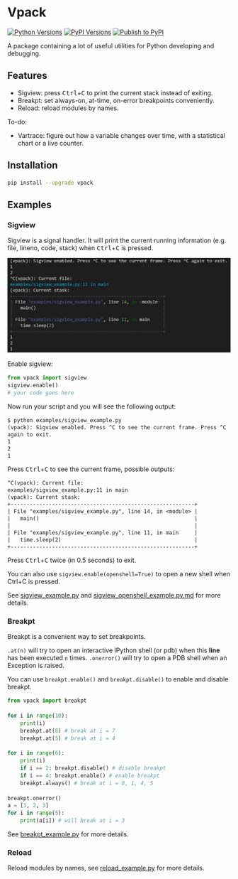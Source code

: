 # Vpack

[![Python Versions](https://img.shields.io/pypi/pyversions/vpack.svg?logo=python&logoColor=white)](https://pypi.org/project/vpack)
[![PyPI Versions](https://img.shields.io/pypi/v/vpack.svg)](https://pypi.org/project/vpack/#history)
[![Publish to PyPI](https://github.com/volltin/vpack/actions/workflows/publish-to-pypi.yml/badge.svg)](https://github.com/volltin/vpack/actions/workflows/publish-to-pypi.yml)

A package containing a lot of useful utilities for Python developing and debugging.

## Features

- Sigview: press <kbd>Ctrl</kbd>+<kbd>C</kbd> to print the current stack instead of exiting.
- Breakpt: set always-on, at-time, on-error breakpoints conveniently.
- Reload: reload modules by names.

To-do:

- Vartrace: figure out how a variable changes over time, with a statistical chart or a live counter.

## Installation

```bash
pip install --upgrade vpack
```

## Examples

### Sigview

Sigview is a signal handler. It will print the current running information (e.g. file, lineno, code, stack) when <kbd>Ctrl</kbd>+<kbd>C</kbd> is pressed.

![Sigview Demo](docs/assets/sigview_demo.png)

Enable sigview:

```python
from vpack import sigview
sigview.enable()
# your code goes here
```

Now run your script and you will see the following output:
```
$ python examples/sigview_example.py
(vpack): Sigview enabled. Press ^C to see the current frame. Press ^C again to exit.
1
2
1
```

Press <kbd>Ctrl</kbd>+<kbd>C</kbd> to see the current frame, possible outputs:
```
^C(vpack): Current file:
examples/sigview_example.py:11 in main
(vpack): Current stask:
+----------------------------------------------------------+
| File "examples/sigview_example.py", line 14, in <module> |
|   main()                                                 |
|                                                          |
| File "examples/sigview_example.py", line 11, in main     |
|   time.sleep(2)                                          |
+----------------------------------------------------------+
```

Press <kbd>Ctrl</kbd>+<kbd>C</kbd> twice (in 0.5 seconds) to exit.

You can also use `sigview.enable(openshell=True)` to open a new shell when Ctrl+C is pressed.

See [sigview_example.py](examples/sigview_example.py) and [sigview_openshell_example.py.md](examples/sigview_openshell_example.py) for more details.

### Breakpt

Breakpt is a convenient way to set breakpoints.

`.at(n)` will try to open an interactive IPython shell (or pdb) when this **line** has been executed `n` times.
`.onerror()` will try to open a PDB shell when an Exception is raised.

You can use `breakpt.enable()` and `breakpt.disable()` to enable and disable breakpt.

```python
from vpack import breakpt

for i in range(10):
    print(i)
    breakpt.at(8) # break at i = 7
    breakpt.at(5) # break at i = 4

for i in range(6):
    print(i)
    if i == 2: breakpt.disable() # disable breakpt
    if i == 4: breakpt.enable() # enable breakpt
    breakpt.always() # break at i = 0, 1, 4, 5

breakpt.onerror()
a = [1, 2, 3]
for i in range(5):
    print(a[i]) # will break at i = 3
```

See [breakpt_example.py](examples/breakpt_example.py) for more details.

### Reload

Reload modules by names, see [reload_example.py](examples/reload_example.py) for more details.
